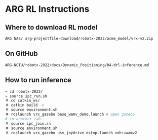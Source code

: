 # ARG RL Instructions

## Where to download RL model
```
ARG NAS/ arg-projectfile-download/robotx-2022/acme_model/vrx-v2.zip
```

## On GitHub
```
ARG-NCTU/robotx-2022/docs/Dynamic_Positioning/04-drl-inference.md
```

## How to run inference
```bash
~ cd robotx-2022/
~ source ipc_run.sh
＃ cd catkin_ws/
＃ catkin build -c
＃ source environment.sh
＃ roslaunch vrx_gazebo base_wamv_demo.launch # open gazebo
# in another tab
＃ source ipc_join.sh
＃ source environment.sh
＃ roslaunch vrx_gazebo usv_joydrive estop.launch veh:=wamv2
